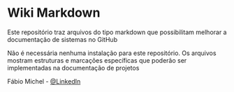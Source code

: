 # Wiki Markdown

Este repositório traz arquivos do tipo markdown que possibilitam melhorar a documentação de sistemas no GitHub

Não é necessária nenhuma instalação para este repositório. Os arquivos mostram estruturas e marcações específicas que poderão ser implementadas na documentação de projetos

Fábio Michel - [@LinkedIn](https://www.linkedin.com/in/f%C3%A1bio-michel-71750b153/)